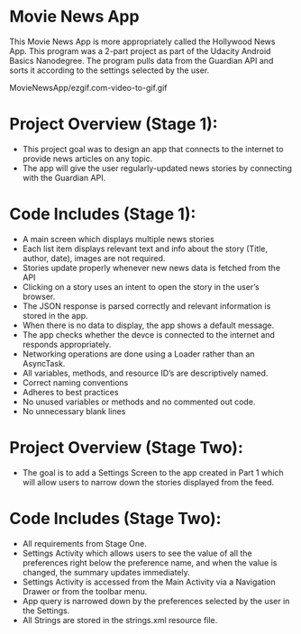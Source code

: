 # Movie News App

This Movie News App is more appropriately called the Hollywood News App. This program was a 2-part project as part of the Udacity Android Basics Nanodegree. The program pulls data from the Guardian API and sorts it according to the settings selected by the user.

 MovieNewsApp/ezgif.com-video-to-gif.gif 

# Project Overview (Stage 1):
- This project goal was to design an app that connects to the internet to provide news articles on any topic. 
- The app will give the user regularly-updated news stories by connecting with the Guardian API.

# Code Includes (Stage 1):
- A main screen which displays multiple news stories
- Each list item displays relevant text and info about the story (Title, author, date), images are not required.
- Stories update properly whenever new news data is fetched from the API
- Clicking on a story uses an intent to open the story in the user’s browser.
- The JSON response is parsed correctly and relevant information is stored in the app.
- When there is no data to display, the app shows a default message.
- The app checks whether the devce is connected to the internet and responds appropriately.
- Networking operations are done using a Loader rather than an AsyncTask.
- All variables, methods, and resource ID’s are descriptively named.
- Correct naming conventions
- Adheres to best practices
- No unused variables or methods and no commented out code.
- No unnecessary blank lines

# Project Overview (Stage Two):
- The goal is to add a Settings Screen to the app created in Part 1 which will allow users to narrow down the stories displayed from the feed. 

# Code Includes (Stage Two):
- All requirements from Stage One.
- Settings Activity which allows users to see the value of all the preferences right below the preference name, and when the value is changed, the summary updates immediately.
- Settings Activity is accessed from the Main Activity via a Navigation Drawer or from the toolbar menu.
- App query is narrowed down by the preferences selected by the user in the Settings.
- All Strings are stored in the strings.xml resource file.
